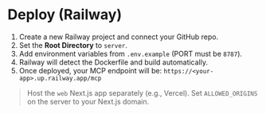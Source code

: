 # Deploy (Railway)

1. Create a new Railway project and connect your GitHub repo.
2. Set the **Root Directory** to `server`.
3. Add environment variables from `.env.example` (PORT must be `8787`).
4. Railway will detect the Dockerfile and build automatically.
5. Once deployed, your MCP endpoint will be: `https://<your-app>.up.railway.app/mcp`

> Host the `web` Next.js app separately (e.g., Vercel). Set `ALLOWED_ORIGINS` on the server to your Next.js domain.
